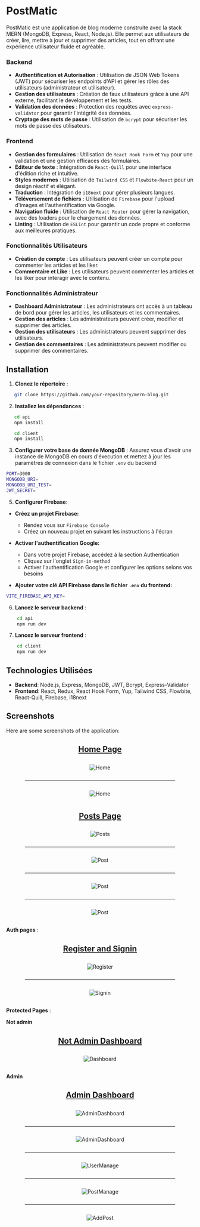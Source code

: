 # PostMatic

PostMatic est une application de blog moderne construite avec la stack MERN (MongoDB, Express, React, Node.js). Elle permet aux utilisateurs de créer, lire, mettre à jour et supprimer des articles, tout en offrant une expérience utilisateur fluide et agréable.


### Backend

- **Authentification et Autorisation** : Utilisation de JSON Web Tokens (JWT) pour sécuriser les endpoints d'API et gérer les rôles des utilisateurs (administrateur et utilisateur).
- **Gestion des utilisateurs** : Création de faux utilisateurs grâce à une API externe, facilitant le développement et les tests.
- **Validation des données** : Protection des requêtes avec `express-validator` pour garantir l'intégrité des données.
- **Cryptage des mots de passe** : Utilisation de `bcrypt` pour sécuriser les mots de passe des utilisateurs.

### Frontend

- **Gestion des formulaires** : Utilisation de `React Hook Form` et `Yup` pour une validation et une gestion efficaces des formulaires.
- **Éditeur de texte** : Intégration de `React-Quill` pour une interface d'édition riche et intuitive.
- **Styles modernes** : Utilisation de `Tailwind CSS` et `Flowbite-React` pour un design réactif et élégant.
- **Traduction** : Intégration de `i18next` pour gérer plusieurs langues.
- **Téléversement de fichiers** : Utilisation de `Firebase` pour l'upload d'images et l'authentification via Google.
- **Navigation fluide** : Utilisation de `React Router` pour gérer la navigation, avec des loaders pour le chargement des données.
- **Linting** : Utilisation de `ESLint` pour garantir un code propre et conforme aux meilleures pratiques.

### Fonctionnalités Utilisateurs

- **Création de compte** : Les utilisateurs peuvent créer un compte pour commenter les articles et les liker.
- **Commentaire et Like** : Les utilisateurs peuvent commenter les articles et les liker pour interagir avec le contenu.

### Fonctionnalités Administrateur

- **Dashboard Administrateur** : Les administrateurs ont accès à un tableau de bord pour gérer les articles, les utilisateurs et les commentaires.
- **Gestion des articles** : Les administrateurs peuvent créer, modifier et supprimer des articles.
- **Gestion des utilisateurs** : Les administrateurs peuvent supprimer des utilisateurs.
- **Gestion des commentaires** : Les administrateurs peuvent modifier ou supprimer des commentaires.


## Installation

1. **Clonez le répertoire** :

```bash
   git clone https://github.com/your-repository/mern-blog.git
```

2. **Installez les dépendances** :

```bash
   cd api
   npm install
```

```bash
   cd client
   npm install
```

3. **Configurer votre base de donnée MongoDB** :
   Assurez vous d'avoir une instance de MongoDB en cours d'éxecution et mettez à jour les paramètres de connexion dans le fichier `.env` du backend

```bash
PORT=3000
MONGODB_URI=
MONGODB_URI_TEST=
JWT_SECRET=
```

5. **Configurer Firebase**:

- **Créez un projet Firebase:**

  - Rendez vous sur `Firebase Console`
  - Créez un nouveau projet en suivant les instructions à l'écran

- **Activer l'authentification Google:**

  - Dans votre projet Firebase, accédez à la section Authentication
  - Cliquez sur l'onglet `Sign-in-method`
  - Activer l'authentification Google et configurer les options selons vos besoins

- **Ajouter votre clé API Firebase dans le fichier `.env` du frontend:**

```bash
VITE_FIREBASE_API_KEY=
```

6. **Lancez le serveur backend** :

```bash
    cd api
    npm run dev
```

7. **Lancez le serveur frontend** :

```bash
    cd client
    npm run dev
```

## Technologies Utilisées

- **Backend**: Node.js, Express, MongoDB, JWT, Bcrypt, Express-Validator
- **Frontend**: React, Redux, React Hook Form, Yup, Tailwind CSS, Flowbite, React-Quill, Firebase, i18next

## Screenshots

Here are some screenshots of the application:

<div align="center" style="margin-bottom: 20px;">
  <h2 style="text-decoration: underline;">Home Page</h2>
  <img src="./client/src/assets/demo/home-desktop.png" alt="Home" style="margin: 10px;" />
  <hr style="border: 2px solid white; width: 80%;">
  <img src="./client/src/assets/demo/home.png" alt="Home" style="margin: 10px;" />
</div>

<div align="center" style="margin-bottom: 20px;">
  <h2 style="text-decoration: underline;">Posts Page</h2>
  <img src="./client/src/assets/demo/posts-desktop.png" alt="Posts" style="margin: 10px;" />
  <hr style="border: 2px solid white; width: 80%;">
  <img src="./client/src/assets/demo/post-details.png" alt="Post" style="margin: 10px;" />
  <hr style="border: 2px solid white; width: 80%;">
  <img src="./client/src/assets/demo/search-posts.png" alt="Post" style="margin: 10px;" />
  <hr style="border: 2px solid white; width: 80%;">
  <img src="./client/src/assets/demo/comments.png" alt="Post" style="margin: 10px;" />
</div>

**Auth pages** :

<div align="center" style="margin-bottom: 20px;">
  <h2 style="text-decoration: underline;">Register and Signin</h2>
  <img src="./client/src/assets/demo/register.png" alt="Register" style="margin: 10px;" />
  <hr style="border: 2px solid white; width: 80%;">
  <img src="./client/src/assets/demo/signin.png" alt="Signin" style="margin: 10px;" />
</div>

**Protected Pages** :

**Not admin**

<div align="center" style="margin-bottom: 20px;">
  <h2 style="text-decoration: underline;">Not Admin Dashboard</h2>
  <img src="./client/src/assets/demo/not-admin-dashboard.png" alt="Dashboard" style="margin: 10px;" />
</div>

**Admin**

<div align="center" style="margin-bottom: 20px;">
  <h2 style="text-decoration: underline;">Admin Dashboard</h2>
  <img src="./client/src/assets/demo/dashboard-admin.png" alt="AdminDashboard" style="margin: 10px;" />
  <hr style="border: 2px solid white; width: 80%;">
  <img src="./client/src/assets/demo/profil-page.png" alt="AdminDashboard" style="margin: 10px;" />
  <hr style="border: 2px solid white; width: 80%;">
  <img src="./client/src/assets/demo/user-manage.png" alt="UserManage" style="margin: 10px;" />
  <hr style="border: 2px solid white; width: 80%;">
  <img src="./client/src/assets/demo/posts-manage.png" alt="PostManage" style="margin: 10px;" />
  <hr style="border: 2px solid white; width: 80%;">
  <img src="./client/src/assets/demo/add-post.png" alt="AddPost" style="margin: 10px;" />
</div>
